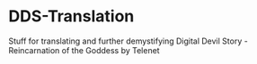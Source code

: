 # DDS-Translation
Stuff for translating and further demystifying Digital Devil Story - Reincarnation of the Goddess by Telenet 
